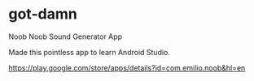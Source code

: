 # got-damn
Noob Noob Sound Generator App

Made this pointless app to learn Android Studio.

https://play.google.com/store/apps/details?id=com.emilio.noob&hl=en
